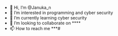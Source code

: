 - 👋 Hi, I’m @Januka_n
- 👀 I’m interested in programming and cyber security
- 🌱 I’m currently learning cyber security
- 💞️ I’m looking to collaborate on ****
- 📫 How to reach me ***#

<!---
Januka2000/Januka2000 is a ✨ special ✨ repository because its `README.md` (this file) appears on your GitHub profile.
You can click the Preview link to take a look at your changes.
--->
